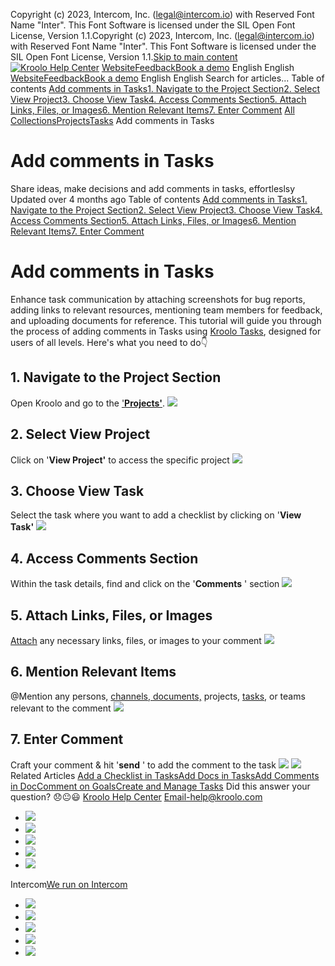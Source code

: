 Copyright (c) 2023, Intercom, Inc. (legal@intercom.io) with Reserved Font Name "Inter". This Font Software is licensed under the SIL Open Font License, Version 1.1.Copyright (c) 2023, Intercom, Inc. (legal@intercom.io) with Reserved Font Name "Inter". This Font Software is licensed under the SIL Open Font License, Version 1.1.[Skip to main content](https://help.kroolo.com/en/articles/9502311-add-comments-in-tasks#main-content)
[![Kroolo Help Center](https://downloads.intercomcdn.com/i/o/h4qkzypg/611116/ee699fbf23fef0f6d8d4f666d84c/37cdcedd14003d8fdcfdeda0a05c09cb)](https://help.kroolo.com/en/)
[Website](https://kroolo.com/)[Feedback](https://kroolo.featurebase.app/)[Book a demo](https://kroolo.com/book-demo)
English
English
[Website](https://kroolo.com/)[Feedback](https://kroolo.featurebase.app/)[Book a demo](https://kroolo.com/book-demo)
English
English
Search for articles...
Table of contents
[Add comments in Tasks](https://help.kroolo.com/en/articles/9502311-add-comments-in-tasks#h_1471d5a420)[1. Navigate to the Project Section](https://help.kroolo.com/en/articles/9502311-add-comments-in-tasks#h_80d04698c6)[2. Select View Project](https://help.kroolo.com/en/articles/9502311-add-comments-in-tasks#h_8fa305c7b2)[3. Choose View Task](https://help.kroolo.com/en/articles/9502311-add-comments-in-tasks#h_ef64d4dc1d)[4. Access Comments Section](https://help.kroolo.com/en/articles/9502311-add-comments-in-tasks#h_3dee014930)[5. Attach Links, Files, or Images](https://help.kroolo.com/en/articles/9502311-add-comments-in-tasks#h_fd6a9e2922)[6. Mention Relevant Items](https://help.kroolo.com/en/articles/9502311-add-comments-in-tasks#h_5d7558a510)[7. Enter Comment](https://help.kroolo.com/en/articles/9502311-add-comments-in-tasks#h_5da3fe2600)
[All Collections](https://help.kroolo.com/en/)[Projects](https://help.kroolo.com/en/collections/9118210-projects)[Tasks](https://help.kroolo.com/en/collections/9304749-tasks)
Add comments in Tasks
# Add comments in Tasks
Share ideas, make decisions and add comments in tasks, effortleslsy
Updated over 4 months ago
Table of contents
[Add comments in Tasks](https://help.kroolo.com/en/articles/9502311-add-comments-in-tasks#h_1471d5a420)[1. Navigate to the Project Section](https://help.kroolo.com/en/articles/9502311-add-comments-in-tasks#h_80d04698c6)[2. Select View Project](https://help.kroolo.com/en/articles/9502311-add-comments-in-tasks#h_8fa305c7b2)[3. Choose View Task](https://help.kroolo.com/en/articles/9502311-add-comments-in-tasks#h_ef64d4dc1d)[4. Access Comments Section](https://help.kroolo.com/en/articles/9502311-add-comments-in-tasks#h_3dee014930)[5. Attach Links, Files, or Images](https://help.kroolo.com/en/articles/9502311-add-comments-in-tasks#h_fd6a9e2922)[6. Mention Relevant Items](https://help.kroolo.com/en/articles/9502311-add-comments-in-tasks#h_5d7558a510)[7. Enter Comment](https://help.kroolo.com/en/articles/9502311-add-comments-in-tasks#h_5da3fe2600)
# Add comments in Tasks
Enhance task communication by attaching screenshots for bug reports, adding links to relevant resources, mentioning team members for feedback, and uploading documents for reference.
This tutorial will guide you through the process of adding comments in Tasks using [Kroolo Tasks](https://kroolo.com/features/tasks), designed for users of all levels. Here's what you need to do👇
​
## **1. Navigate to the Project Section**
Open Kroolo and go to the ['**Projects'**](https://intercom.help/kroolo/en/articles/10085539-create-and-manage-tasks).
[![](https://kroolo-e0b70269b6e2.intercom-attachments-1.com/i/o/1086307941/867d02b4ae7c5bccf35533f3/cca94d81-db28-4e26-9eab-a1a6e0a5caa7.png?expires=1747842300&signature=e6e00c223a5fb2f0b1efaeb1edc9a8fd76689d8bc377eb1648bdda6c70d54533&req=dSAvEMp%2BmohbWPMW1HO4zbMtA0E%2B1c%2BJ41DmVaPNPXigEi5Umi54AYtm1RH%2B%0AqwU8jW9Nxd9TyVRdkAs%3D%0A)](https://kroolo-e0b70269b6e2.intercom-attachments-1.com/i/o/1086307941/867d02b4ae7c5bccf35533f3/cca94d81-db28-4e26-9eab-a1a6e0a5caa7.png?expires=1747842300&signature=e6e00c223a5fb2f0b1efaeb1edc9a8fd76689d8bc377eb1648bdda6c70d54533&req=dSAvEMp%2BmohbWPMW1HO4zbMtA0E%2B1c%2BJ41DmVaPNPXigEi5Umi54AYtm1RH%2B%0AqwU8jW9Nxd9TyVRdkAs%3D%0A)
## **2. Select View Project**
Click on '**View Project'** to access the specific project
[![](https://kroolo-e0b70269b6e2.intercom-attachments-1.com/i/o/1086307951/e3ad7aa517d6e7d33d84c679/0fe0fa02-1a01-44e2-a621-1f894ad59cd8.gif?expires=1747842300&signature=9dc4cd8ba6ca815315c9a4e2e771159985c2eeddfb4fd9b29970f054ad3f76e4&req=dSAvEMp%2BmohaWPMW1HO4zXdZzvszajMCgX3MbV4%2F%2Fc2FKO8aLkGN%2FYg3uzQI%0AEvgBDFZDgO07cbgpNfA%3D%0A)](https://kroolo-e0b70269b6e2.intercom-attachments-1.com/i/o/1086307951/e3ad7aa517d6e7d33d84c679/0fe0fa02-1a01-44e2-a621-1f894ad59cd8.gif?expires=1747842300&signature=9dc4cd8ba6ca815315c9a4e2e771159985c2eeddfb4fd9b29970f054ad3f76e4&req=dSAvEMp%2BmohaWPMW1HO4zXdZzvszajMCgX3MbV4%2F%2Fc2FKO8aLkGN%2FYg3uzQI%0AEvgBDFZDgO07cbgpNfA%3D%0A)
## **3. Choose View Task**
Select the task where you want to add a checklist by clicking on '**View Task'**
[![](https://kroolo-e0b70269b6e2.intercom-attachments-1.com/i/o/1086307955/f39e33f053b2202982516766/01a7ef1b-3c1f-48ab-9aec-7b03fccf465d.png?expires=1747842300&signature=def62f80da5d33c03eacf71af02a360d832cf298e21e87c3f1fa87489ae94243&req=dSAvEMp%2BmohaXPMW1HO4zXz7Xs6BeRJFSakN45ZFvmjuPvbDEuFs8yku22Sr%0AW%2FTrDkJChKBHPwkerkI%3D%0A)](https://kroolo-e0b70269b6e2.intercom-attachments-1.com/i/o/1086307955/f39e33f053b2202982516766/01a7ef1b-3c1f-48ab-9aec-7b03fccf465d.png?expires=1747842300&signature=def62f80da5d33c03eacf71af02a360d832cf298e21e87c3f1fa87489ae94243&req=dSAvEMp%2BmohaXPMW1HO4zXz7Xs6BeRJFSakN45ZFvmjuPvbDEuFs8yku22Sr%0AW%2FTrDkJChKBHPwkerkI%3D%0A)
## **4. Access Comments Section**
Within the task details, find and click on the '**Comments** ' section
[![](https://kroolo-e0b70269b6e2.intercom-attachments-1.com/i/o/1087597554/296bf1f3da06e95f6f3126a8/00daa73d-7d91-475c-ad9a-84698e8ba5bc.png?expires=1747842300&signature=3681962755f862083dc3a417c4f633e254d2201675cb73aa8d0d745c43e66485&req=dSAvEcx3moRaXfMW1HO4zSH8yFbL1%2FBXs8difcmqpSQnvVnMbACdekxa1%2BUa%0AcHBwqkEW6yncVIPAttE%3D%0A)](https://kroolo-e0b70269b6e2.intercom-attachments-1.com/i/o/1087597554/296bf1f3da06e95f6f3126a8/00daa73d-7d91-475c-ad9a-84698e8ba5bc.png?expires=1747842300&signature=3681962755f862083dc3a417c4f633e254d2201675cb73aa8d0d745c43e66485&req=dSAvEcx3moRaXfMW1HO4zSH8yFbL1%2FBXs8difcmqpSQnvVnMbACdekxa1%2BUa%0AcHBwqkEW6yncVIPAttE%3D%0A)
## **5. Attach Links, Files, or Images**
[Attach](https://intercom.help/kroolo/en/articles/9502378-attach-files-in-tasks) any necessary links, files, or images to your comment
[![](https://kroolo-e0b70269b6e2.intercom-attachments-1.com/i/o/1087597560/66e6dc0d15d8104b6d30705f/a64370cf-c734-456e-a2e1-de334c5218d5.png?expires=1747842300&signature=1b4874158655503a0b8d58148d0660093ad1bfc1bfd46f0780a5a288538c49d1&req=dSAvEcx3moRZWfMW1HO4zf7znp5sGLQd%2Fo2YZXhJ5zQRiKDm3N3pngOXIn%2Fg%0A8T8OihgferdHwGY23gQ%3D%0A)](https://kroolo-e0b70269b6e2.intercom-attachments-1.com/i/o/1087597560/66e6dc0d15d8104b6d30705f/a64370cf-c734-456e-a2e1-de334c5218d5.png?expires=1747842300&signature=1b4874158655503a0b8d58148d0660093ad1bfc1bfd46f0780a5a288538c49d1&req=dSAvEcx3moRZWfMW1HO4zf7znp5sGLQd%2Fo2YZXhJ5zQRiKDm3N3pngOXIn%2Fg%0A8T8OihgferdHwGY23gQ%3D%0A)
## **6. Mention Relevant Items**
@Mention any persons, [channels, ](https://intercom.help/kroolo/en/articles/9955151-manage-channels-in-kroolo)[documents,](https://intercom.help/kroolo/en/articles/9881055-manage-docs-in-kroolo) projects, [tasks](https://intercom.help/kroolo/en/articles/10085539-create-and-manage-tasks), or teams relevant to the comment
[![](https://kroolo-e0b70269b6e2.intercom-attachments-1.com/i/o/1087597567/aacfae6bd5354852593a3bd7/fe2a4d94-4bcb-487e-9d3c-9906f7e00274.png?expires=1747842300&signature=a59c2b713522e9f6dc732fd4b57c70e371d8a9705777a00e530ab5e738583966&req=dSAvEcx3moRZXvMW1HO4zbDoL9RYnHiNbk8xRJJDWvmyO668DmO7mrGFZzxS%0Avk0YvL3N%2FE9TkqXW1Iw%3D%0A)](https://kroolo-e0b70269b6e2.intercom-attachments-1.com/i/o/1087597567/aacfae6bd5354852593a3bd7/fe2a4d94-4bcb-487e-9d3c-9906f7e00274.png?expires=1747842300&signature=a59c2b713522e9f6dc732fd4b57c70e371d8a9705777a00e530ab5e738583966&req=dSAvEcx3moRZXvMW1HO4zbDoL9RYnHiNbk8xRJJDWvmyO668DmO7mrGFZzxS%0Avk0YvL3N%2FE9TkqXW1Iw%3D%0A)
## **7. Enter Comment**
Craft your comment & hit '**send** ' to add the comment to the task
[![](https://kroolo-e0b70269b6e2.intercom-attachments-1.com/i/o/1087597571/0a7a27e7b766acb058853017/adece96d-b49a-4e75-bfc4-a58a9d9a0e11.gif?expires=1747842300&signature=c51f1fbae978d0c0f4e08d4804b23a55156eaed001cf8ef7e78ffc012524df57&req=dSAvEcx3moRYWPMW1HO4zZvMQp254En7n%2FLxGe21%2BgN0VVok%2Fjbw9p8t4XUI%0Ay3RGk78fgeVzp5R0LlA%3D%0A)](https://kroolo-e0b70269b6e2.intercom-attachments-1.com/i/o/1087597571/0a7a27e7b766acb058853017/adece96d-b49a-4e75-bfc4-a58a9d9a0e11.gif?expires=1747842300&signature=c51f1fbae978d0c0f4e08d4804b23a55156eaed001cf8ef7e78ffc012524df57&req=dSAvEcx3moRYWPMW1HO4zZvMQp254En7n%2FLxGe21%2BgN0VVok%2Fjbw9p8t4XUI%0Ay3RGk78fgeVzp5R0LlA%3D%0A)
[![](https://downloads.intercomcdn.com/i/o/1154148562/0b31da9dff7ab5b798dd2f04/cta+2.png?expires=1747842300&signature=db4d62d9a32f1a23be391b6b2f9c928258816ca7649533fc676646fd9571982f&req=dSEiEsh6lYRZW%2FMW1HO4zXf%2F7rOXXYE05QCvVd7ZsZI6oj0GD4JJkvrcmggz%0APXBV1BCN9jlj3pL8Pmc%3D%0A)](https://kroolo.com/)
Related Articles
[Add a Checklist in Tasks](https://help.kroolo.com/en/articles/9495258-add-a-checklist-in-tasks)[Add Docs in Tasks](https://help.kroolo.com/en/articles/9501735-add-docs-in-tasks)[Add Comments in Doc](https://help.kroolo.com/en/articles/9862810-add-comments-in-doc)[Comment on Goals](https://help.kroolo.com/en/articles/9983184-comment-on-goals)[Create and Manage Tasks](https://help.kroolo.com/en/articles/10085539-create-and-manage-tasks)
Did this answer your question?
😞😐😃
[Kroolo Help Center](https://help.kroolo.com/en/)
Email-help@kroolo.com
  * [![](https://intercom.help/kroolo/assets/svg/icon:social-facebook/FFFFFF)](https://www.facebook.com/profile.php?id=61553808299270)
  * [![](https://intercom.help/kroolo/assets/svg/icon:social-linkedin/FFFFFF)](https://www.linkedin.com/company/getkroolo)
  * [![](https://intercom.help/kroolo/assets/svg/icon:social-instagram/FFFFFF)](https://www.instagram.com/getkroolo)
  * [![](https://intercom.help/kroolo/assets/svg/icon:social-youtube/FFFFFF)](https://www.youtube.com/@getkroolo/featured)
  * [![](https://intercom.help/kroolo/assets/svg/icon:social-twitter-x/FFFFFF)](https://www.twitter.com/getkroolo)


Intercom[We run on Intercom](https://www.intercom.com/intercom-link?company=Kroolo&solution=customer-support&utm_campaign=intercom-link&utm_content=We+run+on+Intercom&utm_medium=help-center&utm_referrer=https%3A%2F%2Fhelp.kroolo.com%2Fen%2Farticles%2F9502311-add-comments-in-tasks&utm_source=desktop-web)
  * [![](https://intercom.help/kroolo/assets/svg/icon:social-facebook/FFFFFF)](https://www.facebook.com/profile.php?id=61553808299270)
  * [![](https://intercom.help/kroolo/assets/svg/icon:social-linkedin/FFFFFF)](https://www.linkedin.com/company/getkroolo)
  * [![](https://intercom.help/kroolo/assets/svg/icon:social-instagram/FFFFFF)](https://www.instagram.com/getkroolo)
  * [![](https://intercom.help/kroolo/assets/svg/icon:social-youtube/FFFFFF)](https://www.youtube.com/@getkroolo/featured)
  * [![](https://intercom.help/kroolo/assets/svg/icon:social-twitter-x/FFFFFF)](https://www.twitter.com/getkroolo)


